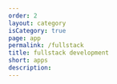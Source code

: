 ```yaml
---
order: 2
layout: category
isCategory: true
page: app
permalink: /fullstack
title: fullstack development
short: apps
description: 
---
```

